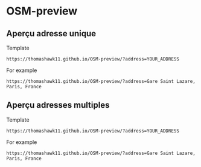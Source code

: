 # OSM-preview

## Aperçu adresse unique

Template
```
https://thomashawk11.github.io/OSM-preview/?address=YOUR_ADDRESS
```

For example
```
https://thomashawk11.github.io/OSM-preview/?address=Gare Saint Lazare, Paris, France
```

## Aperçu adresses multiples

Template
```
https://thomashawk11.github.io/OSM-preview/?address=YOUR_ADDRESS
```

For example
```
https://thomashawk11.github.io/OSM-preview/?address=Gare Saint Lazare, Paris, France
```

